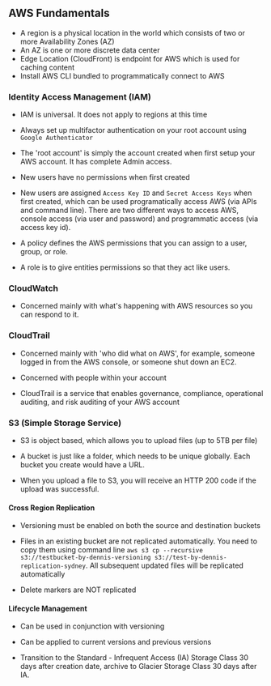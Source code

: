 ## AWS Fundamentals

- A region is a physical location in the world which consists of two or more Availability Zones (AZ)
- An AZ is one or more discrete data center
- Edge Location (CloudFront) is endpoint for AWS which is used for caching content
- Install AWS CLI bundled to programmatically connect to AWS

### Identity Access Management (IAM)

- IAM is universal. It does not apply to regions at this time

- Always set up multifactor authentication on your root account using `Google Authenticator`

- The 'root account' is simply the account created when first setup your AWS account. It has complete Admin access.

- New users have no permissions when first created

- New users are assigned `Access Key ID` and `Secret Access Keys` when first created, which can be used programatically access AWS (via APIs and command line). There are two different ways to access AWS, console access (via user and password) and programmatic access (via access key id). 

- A policy defines the AWS permissions that you can assign to a user, group, or role. 

- A role is to give entities permissions so that they act like users.

### CloudWatch

- Concerned mainly with what's happening with AWS resources so you can respond to it.

### CloudTrail

- Concerned mainly with 'who did what on AWS', for example, someone logged in from the AWS console, or someone shut down an EC2.

- Concerned with people within your account

- CloudTrail is a service that enables governance, compliance, operational auditing, and risk auditing of your AWS account

### S3 (Simple Storage Service)

- S3 is object based, which allows you to upload files (up to 5TB per file)

- A bucket is just like a folder, which needs to be unique globally. Each bucket you create would have a URL.

- When you upload a file to S3, you will receive an HTTP 200 code if the upload was successful.

#### Cross Region Replication

- Versioning must be enabled on both the source and destination buckets

- Files in an existing bucket are not replicated automatically. You need to copy them using command line `aws s3 cp --recursive s3://testbucket-by-dennis-versioning s3://test-by-dennis-replication-sydney`. All subsequent updated files will be replicated automatically

- Delete markers are NOT replicated

#### Lifecycle Management

- Can be used in conjunction with versioning

- Can be applied to current versions and previous versions

- Transition to the Standard - Infrequent Access (IA) Storage Class 30 days after creation date, archive to Glacier Storage Class 30 days after IA.
